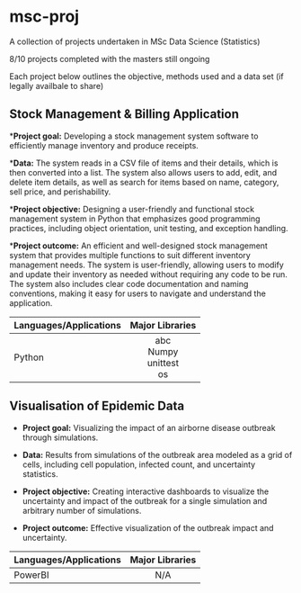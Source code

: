 # msc-proj
A collection of projects undertaken in MSc Data Science (Statistics)

8/10 projects completed with the masters still ongoing

Each project below outlines the objective, methods used and a data set (if legally availbale to share)

## Stock Management & Billing Application

<div align="left">

*__Project goal:__ Developing a stock management system software to efficiently manage inventory and produce receipts.

*__Data:__ The system reads in a CSV file of items and their details, which is then converted into a list. The system also allows users to add, edit, and delete item details, as well as search for items based on name, category, sell price, and perishability.

*__Project objective:__ Designing a user-friendly and functional stock management system in Python that emphasizes good programming practices, including object orientation, unit testing, and exception handling.

*__Project outcome:__ An efficient and well-designed stock management system that provides multiple functions to suit different inventory management needs. The system is user-friendly, allowing users to modify and update their inventory as needed without requiring any code to be run. The system also includes clear code documentation and naming conventions, making it easy for users to navigate and understand the application.
  
</div>

<div align="right">

| Languages/Applications   |      Major Libraries      |  
|:----------|:-------------:|
| Python|  abc<br>Numpy<br>unittest<br>os|


</div>


## Visualisation of Epidemic Data

* __Project goal:__ Visualizing the impact of an airborne disease outbreak through simulations.

* __Data:__ Results from simulations of the outbreak area modeled as a grid of cells, including cell population, infected count, and uncertainty statistics.

* __Project objective:__ Creating interactive dashboards to visualize the uncertainty and impact of the outbreak for a single simulation and arbitrary number of simulations.

* __Project outcome:__ Effective visualization of the outbreak impact and uncertainty.


<center>

| Languages/Applications   |      Major Libraries      |  
|----------|:-------------:|
| PowerBI |  N/A |

</center>
